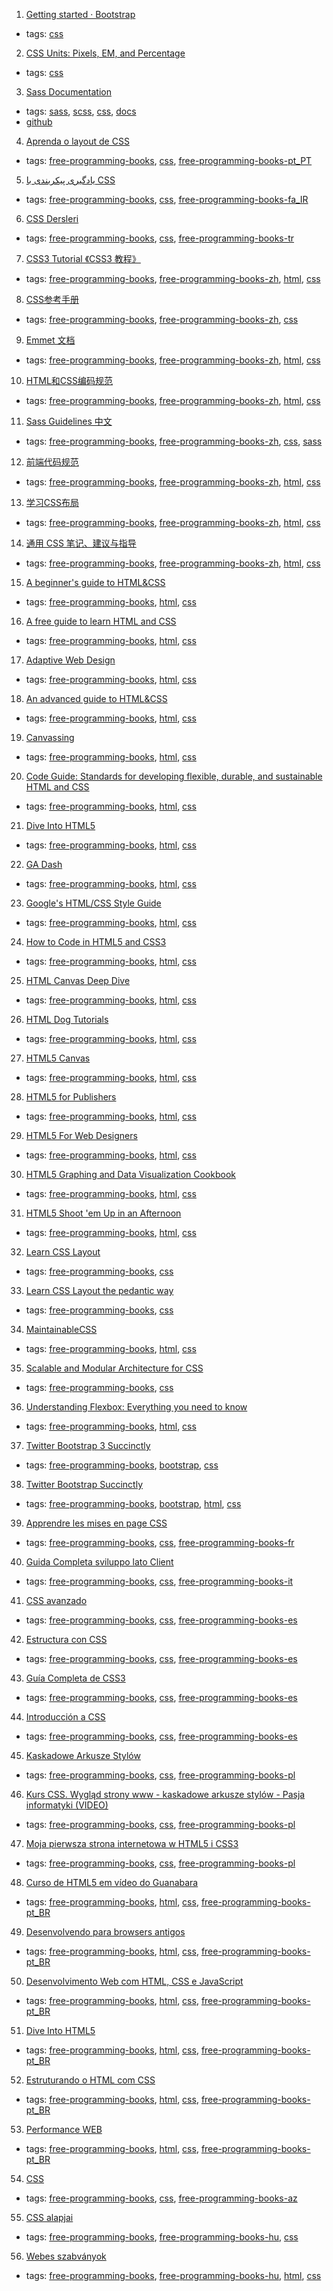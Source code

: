 1. [ Getting started · Bootstrap ](http://getbootstrap.com/getting-started/)
  * tags: [css](tags/css.md)
2. [CSS Units: Pixels, EM, and Percentage](http://www.hongkiat.com/blog/css-units/)
  * tags: [css](tags/css.md)
3. [Sass Documentation ](http://sass-lang.com/documentation/file.SASS_REFERENCE.html)
  * tags: [sass](tags/sass.md), [scss](tags/scss.md), [css](tags/css.md), [docs](tags/docs.md)
  * [github](https://github.com/sass/sass)
4. [Aprenda o layout de CSS](http://pt-pt.learnlayout.com)
  * tags: [free-programming-books](tags/free-programming-books.md), [css](tags/css.md), [free-programming-books-pt_PT](tags/free-programming-books-pt_PT.md)
5. [یادگیری پیکربندی با CSS](http://fa.learnlayout.com)
  * tags: [free-programming-books](tags/free-programming-books.md), [css](tags/css.md), [free-programming-books-fa_IR](tags/free-programming-books-fa_IR.md)
6. [CSS Dersleri](http://fatihhayrioglu.com/css-dersleri/)
  * tags: [free-programming-books](tags/free-programming-books.md), [css](tags/css.md), [free-programming-books-tr](tags/free-programming-books-tr.md)
7. [CSS3 Tutorial 《CSS3 教程》](https://github.com/waylau/css3-tutorial)
  * tags: [free-programming-books](tags/free-programming-books.md), [free-programming-books-zh](tags/free-programming-books-zh.md), [html](tags/html.md), [css](tags/css.md)
8. [CSS参考手册](http://css.doyoe.com)
  * tags: [free-programming-books](tags/free-programming-books.md), [free-programming-books-zh](tags/free-programming-books-zh.md), [css](tags/css.md)
9. [Emmet 文档](http://yanxyz.github.io/emmet-docs/)
  * tags: [free-programming-books](tags/free-programming-books.md), [free-programming-books-zh](tags/free-programming-books-zh.md), [html](tags/html.md), [css](tags/css.md)
10. [HTML和CSS编码规范](http://codeguide.bootcss.com)
  * tags: [free-programming-books](tags/free-programming-books.md), [free-programming-books-zh](tags/free-programming-books-zh.md), [html](tags/html.md), [css](tags/css.md)
11. [Sass Guidelines 中文](http://sass-guidelin.es/zh/)
  * tags: [free-programming-books](tags/free-programming-books.md), [free-programming-books-zh](tags/free-programming-books-zh.md), [css](tags/css.md), [sass](tags/sass.md)
12. [前端代码规范](http://alloyteam.github.io/CodeGuide/)
  * tags: [free-programming-books](tags/free-programming-books.md), [free-programming-books-zh](tags/free-programming-books-zh.md), [html](tags/html.md), [css](tags/css.md)
13. [学习CSS布局](http://zh.learnlayout.com)
  * tags: [free-programming-books](tags/free-programming-books.md), [free-programming-books-zh](tags/free-programming-books-zh.md), [html](tags/html.md), [css](tags/css.md)
14. [通用 CSS 笔记、建议与指导](https://github.com/chadluo/CSS-Guidelines/blob/master/README.md)
  * tags: [free-programming-books](tags/free-programming-books.md), [free-programming-books-zh](tags/free-programming-books-zh.md), [html](tags/html.md), [css](tags/css.md)
15. [A beginner's guide to HTML&CSS](http://learn.shayhowe.com/html-css/)
  * tags: [free-programming-books](tags/free-programming-books.md), [html](tags/html.md), [css](tags/css.md)
16. [A free guide to learn HTML and CSS](http://marksheet.io)
  * tags: [free-programming-books](tags/free-programming-books.md), [html](tags/html.md), [css](tags/css.md)
17. [Adaptive Web Design](http://adaptivewebdesign.info/1st-edition/)
  * tags: [free-programming-books](tags/free-programming-books.md), [html](tags/html.md), [css](tags/css.md)
18. [An advanced guide to HTML&CSS](http://learn.shayhowe.com/advanced-html-css/)
  * tags: [free-programming-books](tags/free-programming-books.md), [html](tags/html.md), [css](tags/css.md)
19. [Canvassing](http://learnjs.io/canvassing/read)
  * tags: [free-programming-books](tags/free-programming-books.md), [html](tags/html.md), [css](tags/css.md)
20. [Code Guide: Standards for developing flexible, durable, and sustainable HTML and CSS](http://mdo.github.io/code-guide/)
  * tags: [free-programming-books](tags/free-programming-books.md), [html](tags/html.md), [css](tags/css.md)
21. [Dive Into HTML5](http://diveintohtml5.info)
  * tags: [free-programming-books](tags/free-programming-books.md), [html](tags/html.md), [css](tags/css.md)
22. [GA Dash](https://dash.generalassemb.ly)
  * tags: [free-programming-books](tags/free-programming-books.md), [html](tags/html.md), [css](tags/css.md)
23. [Google's HTML/CSS Style Guide](https://google.github.io/styleguide/htmlcssguide.xml)
  * tags: [free-programming-books](tags/free-programming-books.md), [html](tags/html.md), [css](tags/css.md)
24. [How to Code in HTML5 and CSS3](http://howtocodeinhtml.com)
  * tags: [free-programming-books](tags/free-programming-books.md), [html](tags/html.md), [css](tags/css.md)
25. [HTML Canvas Deep Dive](http://joshondesign.com/p/books/canvasdeepdive/toc.html)
  * tags: [free-programming-books](tags/free-programming-books.md), [html](tags/html.md), [css](tags/css.md)
26. [HTML Dog Tutorials](http://www.htmldog.com)
  * tags: [free-programming-books](tags/free-programming-books.md), [html](tags/html.md), [css](tags/css.md)
27. [HTML5 Canvas](http://chimera.labs.oreilly.com/books/1234000001654/index.html)
  * tags: [free-programming-books](tags/free-programming-books.md), [html](tags/html.md), [css](tags/css.md)
28. [HTML5 for Publishers](http://chimera.labs.oreilly.com/books/1234000000770/index.html)
  * tags: [free-programming-books](tags/free-programming-books.md), [html](tags/html.md), [css](tags/css.md)
29. [HTML5 For Web Designers](http://html5forwebdesigners.com)
  * tags: [free-programming-books](tags/free-programming-books.md), [html](tags/html.md), [css](tags/css.md)
30. [HTML5 Graphing and Data Visualization Cookbook](https://www.packtpub.com/packt/free-ebook/html5-data-visualization-cookbook)
  * tags: [free-programming-books](tags/free-programming-books.md), [html](tags/html.md), [css](tags/css.md)
31. [HTML5 Shoot 'em Up in an Afternoon](https://leanpub.com/html5shootemupinanafternoon/read)
  * tags: [free-programming-books](tags/free-programming-books.md), [html](tags/html.md), [css](tags/css.md)
32. [Learn CSS Layout](http://learnlayout.com)
  * tags: [free-programming-books](tags/free-programming-books.md), [css](tags/css.md)
33. [Learn CSS Layout the pedantic way](http://book.mixu.net/css/)
  * tags: [free-programming-books](tags/free-programming-books.md), [css](tags/css.md)
34. [MaintainableCSS](http://maintainablecss.com)
  * tags: [free-programming-books](tags/free-programming-books.md), [html](tags/html.md), [css](tags/css.md)
35. [Scalable and Modular Architecture for CSS](https://smacss.com)
  * tags: [free-programming-books](tags/free-programming-books.md), [css](tags/css.md)
36. [Understanding Flexbox: Everything you need to know](https://ohansemmanuel.github.io/uf_download.html)
  * tags: [free-programming-books](tags/free-programming-books.md), [html](tags/html.md), [css](tags/css.md)
37. [Twitter Bootstrap 3 Succinctly](https://www.syncfusion.com/resources/techportal/ebooks/twitterbootstrap3)
  * tags: [free-programming-books](tags/free-programming-books.md), [bootstrap](tags/bootstrap.md), [css](tags/css.md)
38. [Twitter Bootstrap Succinctly](https://www.syncfusion.com/resources/techportal/ebooks/twitterbootstrap)
  * tags: [free-programming-books](tags/free-programming-books.md), [bootstrap](tags/bootstrap.md), [html](tags/html.md), [css](tags/css.md)
39. [Apprendre les mises en page CSS](http://fr.learnlayout.com)
  * tags: [free-programming-books](tags/free-programming-books.md), [css](tags/css.md), [free-programming-books-fr](tags/free-programming-books-fr.md)
40. [Guida Completa sviluppo lato Client](http://www.aiutamici.com/PortalWeb/eBook/ebook/Alessandro_Stella-Programmare_per_il_web.pdf)
  * tags: [free-programming-books](tags/free-programming-books.md), [css](tags/css.md), [free-programming-books-it](tags/free-programming-books-it.md)
41. [CSS avanzado](http://librosweb.es/libro/css_avanzado/)
  * tags: [free-programming-books](tags/free-programming-books.md), [css](tags/css.md), [free-programming-books-es](tags/free-programming-books-es.md)
42. [Estructura con CSS](http://es.learnlayout.com)
  * tags: [free-programming-books](tags/free-programming-books.md), [css](tags/css.md), [free-programming-books-es](tags/free-programming-books-es.md)
43. [Guía Completa de CSS3](http://www.etnassoft.com/biblioteca/guia-completa-de-css3/)
  * tags: [free-programming-books](tags/free-programming-books.md), [css](tags/css.md), [free-programming-books-es](tags/free-programming-books-es.md)
44. [Introducción a CSS](http://librosweb.es/libro/css/)
  * tags: [free-programming-books](tags/free-programming-books.md), [css](tags/css.md), [free-programming-books-es](tags/free-programming-books-es.md)
45. [Kaskadowe Arkusze Stylów](http://www.kurshtml.edu.pl/css/index.html)
  * tags: [free-programming-books](tags/free-programming-books.md), [css](tags/css.md), [free-programming-books-pl](tags/free-programming-books-pl.md)
46. [Kurs CSS. Wygląd strony www - kaskadowe arkusze stylów - Pasja informatyki (VIDEO)](https://www.youtube.com/playlist?list=PLOYHgt8dIdow6b2Qm3aTJbKT2BPo5iybv)
  * tags: [free-programming-books](tags/free-programming-books.md), [css](tags/css.md), [free-programming-books-pl](tags/free-programming-books-pl.md)
47. [Moja pierwsza strona internetowa w HTML5 i CSS3](http://ferrante.pl/books/html/)
  * tags: [free-programming-books](tags/free-programming-books.md), [css](tags/css.md), [free-programming-books-pl](tags/free-programming-books-pl.md)
48. [Curso de HTML5 em vídeo do Guanabara](https://www.youtube.com/playlist?list=PLHz_AreHm4dlAnJ_jJtV29RFxnPHDuk9o)
  * tags: [free-programming-books](tags/free-programming-books.md), [html](tags/html.md), [css](tags/css.md), [free-programming-books-pt_BR](tags/free-programming-books-pt_BR.md)
49. [Desenvolvendo para browsers antigos](http://tableless.com.br/browsers-antigos-guerra-contra-o-terror/)
  * tags: [free-programming-books](tags/free-programming-books.md), [html](tags/html.md), [css](tags/css.md), [free-programming-books-pt_BR](tags/free-programming-books-pt_BR.md)
50. [Desenvolvimento Web com HTML, CSS e JavaScript](https://www.caelum.com.br/apostila-html-css-javascript/)
  * tags: [free-programming-books](tags/free-programming-books.md), [html](tags/html.md), [css](tags/css.md), [free-programming-books-pt_BR](tags/free-programming-books-pt_BR.md)
51. [Dive Into HTML5](http://diveintohtml5.com.br)
  * tags: [free-programming-books](tags/free-programming-books.md), [html](tags/html.md), [css](tags/css.md), [free-programming-books-pt_BR](tags/free-programming-books-pt_BR.md)
52. [Estruturando o HTML com CSS](http://pt-br.learnlayout.com)
  * tags: [free-programming-books](tags/free-programming-books.md), [html](tags/html.md), [css](tags/css.md), [free-programming-books-pt_BR](tags/free-programming-books-pt_BR.md)
53. [Performance WEB](http://www.webperf.com.br)
  * tags: [free-programming-books](tags/free-programming-books.md), [html](tags/html.md), [css](tags/css.md), [free-programming-books-pt_BR](tags/free-programming-books-pt_BR.md)
54. [CSS](http://ilkaddimlar.com/kateqoriya12/CSS)
  * tags: [free-programming-books](tags/free-programming-books.md), [css](tags/css.md), [free-programming-books-az](tags/free-programming-books-az.md)
55. [CSS alapjai](http://weblabor.hu/cikkek/cssalapjai1)
  * tags: [free-programming-books](tags/free-programming-books.md), [free-programming-books-hu](tags/free-programming-books-hu.md), [css](tags/css.md)
56. [Webes szabványok](http://nagygusztav.hu/webes-szabvanyok)
  * tags: [free-programming-books](tags/free-programming-books.md), [free-programming-books-hu](tags/free-programming-books-hu.md), [html](tags/html.md), [css](tags/css.md)
